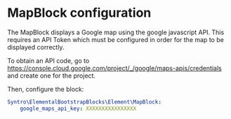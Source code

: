 # MapBlock configuration

The MapBlock displays a Google map using the google javascript API. This requires
an API Token which must be configured in order for the map to be displayed
correctly.

To obtain an API code, go to https://console.cloud.google.com/project/_/google/maps-apis/credentials
and create one for the project.

Then, configure the block:
```yml
Syntro\ElementalBootstrapBlocks\Element\MapBlock:
    google_maps_api_key: XXXXXXXXXXXXXXXX
```

